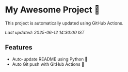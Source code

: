 # My Awesome Project 🚀

This project is automatically updated using GitHub Actions.

_Last updated: 2025-06-12 14:30:00 IST_

## Features
- Auto-update README using Python 🐍
- Auto Git push with GitHub Actions 🤖
